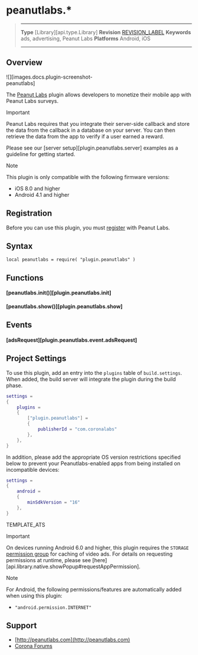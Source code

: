 # peanutlabs.*

> --------------------- ------------------------------------------------------------------------------------------
> __Type__              [Library][api.type.Library]
> __Revision__          [REVISION_LABEL](REVISION_URL)
> __Keywords__          ads, advertising, Peanut Labs
> __Platforms__			Android, iOS
> --------------------- ------------------------------------------------------------------------------------------


## Overview

<div class="float-right" style="max-width: 240px; clear: both;">

![][images.docs.plugin-screenshot-peanutlabs]

</div>

The [Peanut Labs](http://peanutlabs.com) plugin allows developers to monetize their mobile app with Peanut&nbsp;Labs surveys.

<div class="guide-notebox-imp">
<div class="notebox-title-imp">Important</div>

Peanut Labs requires that you integrate their <nobr>server-side</nobr> callback and store the data from the callback in a database on your server. You can then retrieve the data from the app to verify if a user earned a reward.

Please see our [server setup][plugin.peanutlabs.server] examples as a guideline for getting started.

</div>

<div class="guide-notebox">
<div class="notebox-title">Note</div>

This plugin is only compatible with the following firmware versions:

* iOS 8.0 and higher
* Android 4.1 and higher

</div>


## Registration

Before you can use this plugin, you must [register](https://www.peanutlabs.com/js/pubdash/bin/#/register/company) with Peanut&nbsp;Labs.


## Syntax

	local peanutlabs = require( "plugin.peanutlabs" )


## Functions

#### [peanutlabs.init()][plugin.peanutlabs.init]

#### [peanutlabs.show()][plugin.peanutlabs.show]


## Events

#### [adsRequest][plugin.peanutlabs.event.adsRequest]


## Project Settings

To use this plugin, add an entry into the `plugins` table of `build.settings`. When added, the build server will integrate the plugin during the build phase.

``````lua
settings =
{
	plugins =
	{
		["plugin.peanutlabs"] =
		{
			publisherId = "com.coronalabs"
		},
	},
}
``````

In addition, please add the appropriate OS version restrictions specified below to prevent your <nobr>Peanutlabs-enabled</nobr> apps from being installed on incompatible devices:

``````lua
settings =
{
	android =
	{
		minSdkVersion = "16"
	},
}
``````

<!--- Include ATS "override" template block --->
TEMPLATE_ATS
<!--- --->

<div class="guide-notebox-imp">
<div class="notebox-title-imp">Important</div>

On devices running Android 6.0 and higher, this plugin requires the `STORAGE` [permission group](http://developer.android.com/reference/android/Manifest.permission_group.html#STORAGE) for caching of video ads. For details on requesting permissions at runtime, please see [here][api.library.native.showPopup#requestAppPermission].

</div>

<div class="guide-notebox">
<div class="notebox-title">Note</div>

For Android, the following permissions/features are automatically added when using this plugin:

* `"android.permission.INTERNET"`

</div>


## Support

* [http://peanutlabs.com](http://peanutlabs.com)
* [Corona Forums](http://forums.coronalabs.com/forum/545-monetization-in-app-purchases-ads-etc/)
